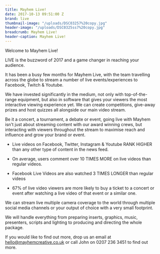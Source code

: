 ```yaml
---
title: Mayhem Live!
date: 2017-10-13 09:51:00 Z
brand: live
thumbnail-image: "/uploads/DSC03257%20copy.jpg"
header-image: "/uploads/DSC0325ss7%20copy.jpg"
breadcrumb: Mayhem Live!
header-caption: Mayhem Live!
---
```



Welcome to Mayhem Live!

LIVE is the buzzword of 2017 and a game changer in reaching your audience. 

It has been a busy few months for Mayhem Live, with the team travelling across the globe to stream a number of live events/experiences to Facebook, Twitch & Youtube. 

We have invested significantly in the medium, not only with top-of-the-range equipment, but also in software that gives your viewers the most interactive viewing experience yet. We can create competitions, give-away prizes and host quizzes all alongside our main video stream. 

Be it a concert, a tournament, a debate or event, going live with Mayhem isn't just about streaming content with our award winning crews, but interacting with viewers throughout the stream to maximise reach and influence and grow your brand or event. 

- Live videos on Facebook, Twitter, Instagram & Youtube RANK HIGHER than any other type of content in the news feed.

- On average, users comment over 10 TIMES MORE on live videos than regular videos.

- Facebook Live Videos are also watched 3 TIMES LONGER than regular videos

- 67% of live video viewers are more likely to buy a ticket to a concert or event after watching a live video of that event or a similar one.

We can stream live multiple camera coverage to the world through multiple social media channels or your output of choice with a very small footprint.

We will handle everything from preparing inserts, graphics, music, presenters, scripts and lighting to producing and directing the whole package. 

If you would like to find out more, drop us an email at hello@mayhemcreative.co.uk or call John on 0207 236 3451 to find out more.
